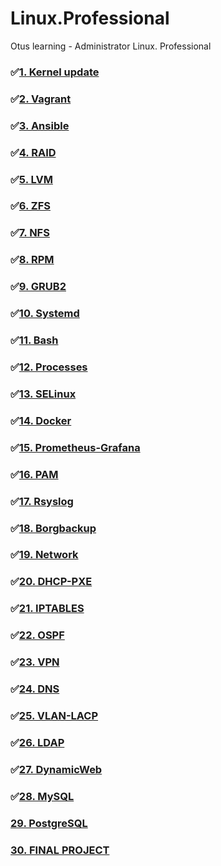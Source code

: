 # Linux.Professional
Otus learning - Administrator Linux. Professional
### ✅[1. Kernel update](hw1_kernel%20update/README.md)
### ✅[2. Vagrant](hw2_Vagrant/README.md)
### ✅[3. Ansible](hw3_Ansible/README.md)
### ✅[4. RAID](hw4_Raid/README.md)
### ✅[5. LVM](hw5_LVM/README.md)
### ✅[6. ZFS](hw6_ZFS/README.md)
### ✅[7. NFS](hw7_NFS/README.md)
### ✅[8. RPM](hw8_RPM/README.md)
### ✅[9. GRUB2](hw9_GRUB2/README.md)
### ✅[10. Systemd](hw10_Systemd/README.md)
### ✅[11. Bash](hw11_Bash/README.md)
### ✅[12. Processes](hw12_Processes/README.md)
### ✅[13. SELinux](hw13_SELinux/README.md)
### ✅[14. Docker](hw14_Docker/README.md)
### ✅[15. Prometheus-Grafana](hw15_Prometheus/README.md)
### ✅[16. PAM](hw16_PAM/README.md)
### ✅[17. Rsyslog](hw17_Rsyslog/README.md)
### ✅[18. Borgbackup](hw18_Borgbackup/README.md)
### ✅[19. Network](hw19_Network/README.md)
### ✅[20. DHCP-PXE](hw20_DHCP-PXE/README.md)
### ✅[21. IPTABLES](hw21_Iptables/README.md)
### ✅[22. OSPF](hw22_OSPF/README.md)
### ✅[23. VPN](hw23_VPN/README.md)
### ✅[24. DNS](hw24_DNS/README.md)
### ✅[25. VLAN-LACP](hw25_VLAN-LACP/README.md)
### ✅[26. LDAP](hw26_LDAP/README.md)
### ✅[27. DynamicWeb](hw27_DynamicWeb/README.md)
### ✅[28. MySQL](hw28_MySQL/README.md)
### [29. PostgreSQL](hw29_PostgreSQL/README.md)
### [30. FINAL PROJECT](hw30_project/README.md)